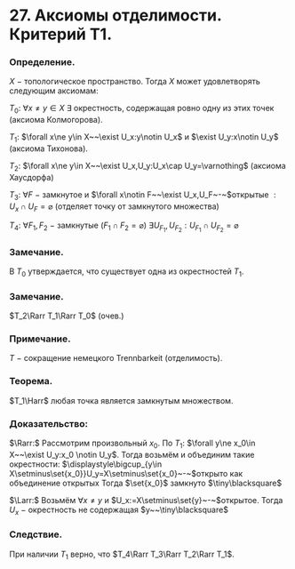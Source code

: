 # 27. Аксиомы отделимости. Критерий Т1.

### Определение.
$X~-~$топологическое пространство.
Тогда $X$ может удовлетворять следующим аксиомам:

$T_0:$ $\forall x\ne y\in X$ $\exists$ окрестность, содержащая ровно одну из этих точек (аксиома Колмогорова).

$T_1:$ $\forall x\ne y\in X~~\exist U_x:y\notin U_x$ и $\exist U_y:x\notin U_y$
(аксиома Тихонова).

$T_2:$ $\forall x\ne y\in X~~\exist U_x,U_y:U_x\cap U_y=\varnothing$
(аксиома Хаусдорфа)

$T_3:$ $\forall F~-~$замкнутое и $\forall x\notin F~~\exist U_x,U_F~-~$открытые $:U_x\cap U_F=\varnothing$
(отделяет точку от замкнутого множества)

$T_4:$ $\forall F_1,F_2~-~$замкнутые $(F_1\cap F_2=\varnothing)$ $\exists U_{F_1},U_{F_2}:U_{F_1}\cap U_{F_2}=\varnothing$

### Замечание.
В $T_0$ утверждается, что существует одна из окрестностей $T_1$.

### Замечание.
$T_2\Rarr T_1\Rarr T_0$ (очев.)

### Примечание.
$T~-~$сокращение немецкого Trennbarkeit (отделимость).

### Теорема.
$T_1\Harr$ любая точка является замкнутым множеством.

### Доказательство:
$\Rarr:$
Рассмотрим произвольный $x_0$.
По $T_1$: $\forall y\ne x_0\in X~~\exist U_y:x_0 \notin U_y$.
Тогда возьмём и объединим такие окрестности:
$\displaystyle\bigcup_{y\in X\setminus\set{x_0}}U_y=X\setminus\set{x_0}~-~$открыто как объединение открытых
Тогда $\set{x_0}$ замкнуто  $\tiny\blacksquare$

$\Larr:$
Возьмём $\forall x\ne y$ и $U_x:=X\setminus\set{y}~-~$открытое.
Тогда $U_x~-~$окрестность не содержащая $y~~\tiny\blacksquare$

### Следствие.
При наличии $T_1$ верно, что $T_4\Rarr T_3\Rarr T_2\Rarr T_1$.